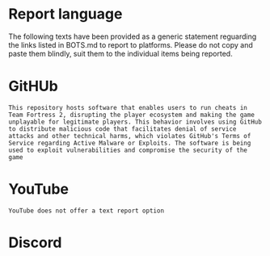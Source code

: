 # Report language

The following texts have been provided as a generic statement reguarding the links listed in BOTS.md to report to platforms. Please do not copy and paste them blindly, suit them to the individual items being reported.

# GitHUb

`This repository hosts software that enables users to run cheats in Team Fortress 2, disrupting the player ecosystem and making the game unplayable for legitimate players. This behavior involves using GitHub to distribute malicious code that facilitates denial of service attacks and other technical harms, which violates GitHub's Terms of Service regarding Active Malware or Exploits. The software is being used to exploit vulnerabilities and compromise the security of the game`

# YouTube

`YouTube does not offer a text report option`

# Discord

